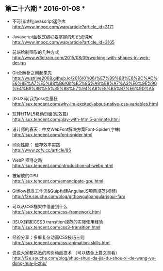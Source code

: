 ## 第二十六期 * 2016-01-08 *

- 不可错过的javascript迷你库  
http://www.imooc.com/wap/article?article_id=3171

- Javascript函数式编程要掌握的知识点讲解  
http://www.imooc.com/wap/article?article_id=3165

- 前端绘制图形的几种方式  
http://www.w3ctrain.com/2015/08/09/working-with-shapes-in-web-design

- Git全解析之用起来先  
http://wustrive2008.github.io/2016/01/06/%E7%89%88%E6%9C%AC%E6%8E%A7%E5%88%B6/Git%E5%85%A8%E8%A7%A3%E6%9E%90%E4%B9%8B%E5%85%88%E7%94%A8%E8%B5%B7%E6%9D%A5

- [ISUX译]我为css变量狂  
http://isux.tencent.com/why-im-excited-about-native-css-variables.html

- 玩转HTML5移动页面(动效篇)  
http://isux.tencent.com/play-with-html5-animate.html

- 设计师的春天：中文WebFont解决方案Font-Spider(字蛛)  
http://isux.tencent.com/font-spider.html

- 网页性能： 缓存效率实践  
http://www.zcfy.cc/article/85

- WebP 探寻之路  
http://isux.tencent.com/introduction-of-webp.html

- 被解放的GPU  
http://isux.tencent.com/emancipate-gpu.html

- Gitflow标准工作流&Gulp构建AngularJS项目规范(视频）  
http://f2e.souche.com/blog/gitflowgulpangularjsgui-fan/

- 可以从CSS框架中借鉴到什么  
http://isux.tencent.com/css-framework.html

- [ISUX译转]CSS3 transition规范的实际使用经验  
http://isux.tencent.com/css3-transition.html

- 经验分享：多屏复杂动画CSS技巧三则  
http://isux.tencent.com/css-animation-skills.html

- 说说大家都熟悉的网页动画技术 （可以结合上篇文章看）  
http://f2e.souche.com/blog/shuo-shuo-da-jia-du-shou-xi-de-wang-ye-dong-hua-ji-zhu/

